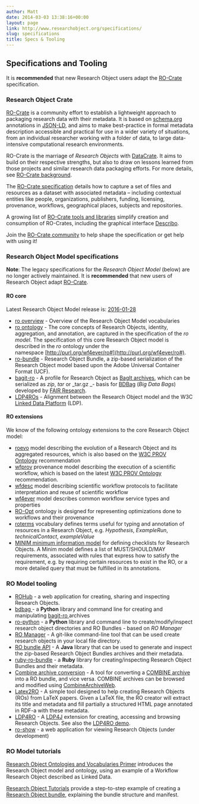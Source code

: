 ```yaml
---
author: Matt
date: 2014-03-03 13:38:16+00:00
layout: page
link: http://www.researchobject.org/specifications/
slug: specifications
title: Specs & Tooling
---
```



## Specifications and Tooling

<div class="alert alert-info" role="alert">
  It is <strong>recommended</strong> that new Research Object users adapt the <a href="/ro-crate/">RO-Crate</a> specification.
</div>


### Research Object Crate



[RO-Crate](/ro-crate/) is a community effort to establish a lightweight
approach to packaging research data with their metadata. It is based on
[schema.org](https://schema.org/) annotations in
[JSON-LD](https://json-ld.org/), and aims to make best-practice in formal
metadata description accessible and practical for use in a wider variety of
situations, from an individual researcher working with a folder of data, to
large data-intensive computational research environments.

RO-Crate is the marriage of _Research Objects_ with
[DataCrate](https://github.com/UTS-eResearch/datacrate). It aims to build on
their respective strengths, but also to draw on lessons learned from those
projects and similar research data packaging efforts. For more details, see
[RO-Crate background](/ro-crate/background/).

The [RO-Crate specification](https://w3id.org/ro/crate/1.1) details how to
capture a set of files and resources as a dataset with associated metadata –
including contextual entities like people, organizations, publishers, funding,
licensing, provenance, workflows, geographical places, subjects and
repositories.

A growing list of [RO-Crate tools and libraries](/ro-crate/implementations.html)
simplify creation and consumption of RO-Crates, including the graphical
interface [Describo](https://uts-eresearch.github.io/describo/).

Join the [RO-Crate community](/ro-crate/community.html) to help shape the
specification or get help with using it!


### Research Object Model specifications

<div class="alert alert-warning" role="alert">
  <strong>Note</strong>: The legacy specifications for the <em>Research Object Model</em> 
    (below) are no longer actively maintained. It is
    <strong>recommended</strong> that new users of Research Object adapt 
    <a href="/ro-crate/">RO-Crate</a>.
</div>


#### RO core

<div class="alert alert-info" role="alert">
  Latest Research Object Model release is: 
  <a href="https://w3id.org/ro/2016-01-28">2016-01-28</a>
</div>

 * [ro overview](https://w3id.org/ro/2016-01-28/) - Overview of the Research Object Model vocabularies
 * [ro ontology](https://w3id.org/ro/2016-01-28/ro) - The core concepts of Research Objects, identity, aggregation, and annotation, are captured in the specification of the _ro model_. The specification of this core Research Object model is described in the _ro_ ontology under the namespace [http://purl.org/wf4ever/ro#](http://purl.org/wf4ever/ro#).
 * [ro-bundle](https://w3id.org/bundle) - Research Object Bundle, a zip-based serialization of the Research Object model based upon the Adobe Universal Container Format (UCF).
 * [bagit-ro](https://w3id.org/ro/bagit) - A profile for Research Object as [BagIt archives](https://tools.ietf.org/html/draft-kunze-bagit-14), which can be serialized as _zip_, _tar_ or _tar.gz _- basis for [BDBag](https://github.com/fair-research/bdbag) (_Big Data Bags_) developed by [FAIR Research](https://fair-research.org).
 * [LDP4ROs](http://purl.org/net/ldp4ro/spec) - Alignment between the Research Object model and the W3C [Linked Data Platform](http://www.w3.org/TR/ldp/) (LDP).


#### RO extensions

We know of the following ontology extensions to the core Research Object model:
	
 * [roevo](https://w3id.org/ro/2016-01-28/roevo) model describing the evolution of a Research Object and its aggregated resources, which is also based on the [W3C PROV Ontology](http://www.w3.org/ns/prov#) recommendation
 * [wfprov](https://w3id.org/ro/2016-01-28/wfprov) provenance model describing the execution of a scientific workflow, which is based on the latest [W3C PROV Ontology](http://www.w3.org/ns/prov#) recommendation.
 * [wfdesc](https://w3id.org/ro/2016-01-28/wfdesc) model describing scientific workflow protocols to facilitate interpretation and reuse of scientific workflow
 * [wf4ever](https://w3id.org/ro/2016-01-28/wf4ever) model describes common workflow service types and properties
 * [RO-Opt](http://purl.org/net/RO-optimization#) ontology is designed for representing optimizations done to workflows and their provenance
 * [roterms](https://w3id.org/ro/2016-01-28/roterms) vocabulary defines terms useful for typing and annotation of resources in a Research Object, e.g. _Hypothesis_, _ExampleRun_, _technicalContact_, _exampleValue_
 * [MINIM minimum information model](http://purl.org/minim/description) for defining checklists for Research Objects. A Minim model defines a list of MUST/SHOULD/MAY requirements, associated with rules that express how to satisfy the requirement, e.g. by requiring certain resources to exist in the RO, or a more detailed query that must be fulfilled in its annotations.


### RO Model tooling


 * [ROHub](http://www.rohub.org/) - a web application for creating, sharing and inspecting Research Objects.
 * [bdbag ](https://github.com/ini-bdds/bdbag)- a **Python** library and command line for creating and manipulating [bagit-ro ](https://w3id.org/ro/bagit)archives
 * [ro-python](https://github.com/ResearchObject/ro-python) - a **Python** library and command line to create/modify/inspect research object directories and RO Bundles - based on _RO Manager_
 * [RO Manager](https://github.com/wf4ever/ro-manager) - A git-like command-line tool that can be used create research objects in your local file directory.
 * [RO bundle API](https://github.com/apache/incubator-taverna-language/tree/master/taverna-robundle) - A **Java** library that can be used to generate and inspect the zip-based Research Object Bundles archives and their metadata.
 * [ruby-ro-bundle](https://github.com/myGrid/ruby-ro-bundle) - a **Ruby** library for creating/inspecting Research Object Bundles and their metadata.
 * [Combine archive conversion](https://github.com/stain/ro-combine-archive) - A tool for converting a [COMBINE archive](http://co.mbine.org/documents/archive) into a RO bundle, and vice versa. COMBINE archives can be browsed and modified using [CombineArchiveWeb](http://cat.sems.uni-rostock.de/).
 * [Latex2RO](https://github.com/dgarijo/Latex2RO) - A simple tool designed to help creating Research Objects (ROs) from LaTeX papers. Given a LaTeX file, the RO creator will extract its title and metadata and fill partially a structured HTML page annotated in RDF-a with these metadata.
 * [LDP4RO](https://github.com/oeg-upm/LDP4RO) - A [LDP4J](https://github.com/oeg-upm/LDP4RO) extension for creating, accessing and browsing Research Objects. See also the [LDP4RO demo](http://purl.org/net/ldp4ro).
 * [ro-show](https://github.com/ResearchObject/ro-show) - a web application for viewing Research Objects (under development)


### RO Model tutorials

[Research Object Ontologies and Vocabularies Primer](http://purl.org/wf4ever/ro-primer) introduces the Research Object model and ontology, using an example of a Workflow Research Object described as Linked Data.

[Research Object Tutorials](https://github.com/researchobject/ro-tutorials) provide a step-to-step example of creating a [Research Object bundle](https://w3id.org/bundle), explaining the bundle structure and manifest.


